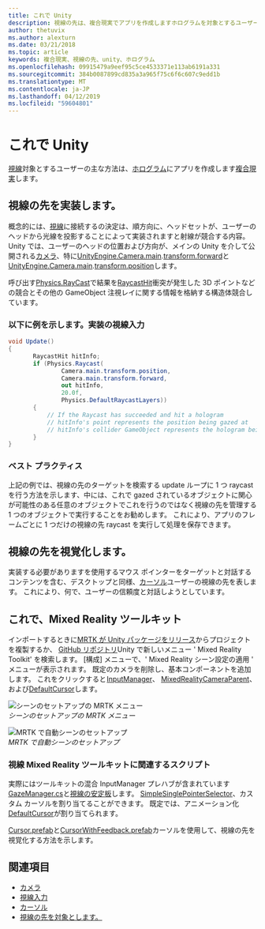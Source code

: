 ```yaml
---
title: これで Unity
description: 視線の先は、複合現実でアプリを作成しますホログラムを対象とするユーザーの主な方法です。
author: thetuvix
ms.author: alexturn
ms.date: 03/21/2018
ms.topic: article
keywords: 複合現実、視線の先、unity、ホログラム
ms.openlocfilehash: 09915479a9eef95c5ce4533371e113ab6191a331
ms.sourcegitcommit: 384b0087899cd835a3a965f75c6f6c607c9edd1b
ms.translationtype: MT
ms.contentlocale: ja-JP
ms.lasthandoff: 04/12/2019
ms.locfileid: "59604801"
---
```

# <a name="gaze-in-unity"></a>これで Unity

[視線](gaze.md)対象とするユーザーの主な方法は、[ホログラム](hologram.md)にアプリを作成します[複合現実](mixed-reality.md)します。

## <a name="implementing-gaze"></a>視線の先を実装します。

概念的には、[視線](gaze.md)に接続するの決定は、順方向に、ヘッドセットが、ユーザーのヘッドから光線を投影することによって実装されますと射線が競合する内容。 Unity では、ユーザーのヘッドの位置および方向が、メインの Unity を介して公開される[カメラ](camera-in-unity.md)、特に[UnityEngine.Camera.main](http://docs.unity3d.com/ScriptReference/Camera-main.html).[transform.forward](http://docs.unity3d.com/ScriptReference/Transform-forward.html)と[UnityEngine.Camera.main](http://docs.unity3d.com/ScriptReference/Camera-main.html).[transform.position](http://docs.unity3d.com/ScriptReference/Transform-position.html)します。

呼び出す[Physics.RayCast](http://docs.unity3d.com/ScriptReference/Physics.Raycast.html)で結果を[RaycastHit](http://docs.unity3d.com/ScriptReference/RaycastHit.html)衝突が発生した 3D ポイントなどの競合とその他の GameObject 注視レイに関する情報を格納する構造体競合しています。

### <a name="example-implement-gaze"></a>以下に例を示します。実装の視線入力

```cs
void Update()
{
       RaycastHit hitInfo;
       if (Physics.Raycast(
               Camera.main.transform.position,
               Camera.main.transform.forward,
               out hitInfo,
               20.0f,
               Physics.DefaultRaycastLayers))
       {
           // If the Raycast has succeeded and hit a hologram
           // hitInfo's point represents the position being gazed at
           // hitInfo's collider GameObject represents the hologram being gazed at
       }
}
```

### <a name="best-practices"></a>ベスト プラクティス

上記の例では、視線の先のターゲットを検索する update ループに 1 つ raycast を行う方法を示します、中には、これで gazed されているオブジェクトに関心が可能性のある任意のオブジェクトでこれを行うのではなく視線の先を管理する 1 つのオブジェクトで実行することをお勧めします。 これにより、アプリのフレームごとに 1 つだけの視線の先 raycast を実行して処理を保存できます。

## <a name="visualizing-gaze"></a>視線の先を視覚化します。

実装する必要がありますを使用するマウス ポインターをターゲットと対話するコンテンツを含む、デスクトップと同様、[カーソル](cursors.md)ユーザーの視線の先を表します。 これにより、何で、ユーザーの信頼度と対話しようとしています。

## <a name="gaze-in-mixed-reality-toolkit"></a>これで、Mixed Reality ツールキット
インポートするときに[MRTK が Unity パッケージをリリース](https://github.com/Microsoft/MixedRealityToolkit-Unity/releases)からプロジェクトを複製するか、 [GitHub リポジトリ](https://github.com/Microsoft/MixedRealityToolkit-Unity)Unity で新しいメニュー ' Mixed Reality Toolkit' を検索します。 [構成] メニューで、' Mixed Reality シーン設定の適用 ' メニューが表示されます。 既定のカメラを削除し、基本コンポーネントを追加します。 これをクリックすると [InputManager](https://github.com/Microsoft/MixedRealityToolkit-Unity/blob/htk_release/Assets/HoloToolkit/Input/Prefabs/InputManager.prefab)、 [MixedRealityCameraParent](https://github.com/Microsoft/MixedRealityToolkit-Unity/blob/htk_release/Assets/HoloToolkit/Input/Prefabs/MixedRealityCameraParent.prefab)、および[DefaultCursor](https://github.com/Microsoft/MixedRealityToolkit-Unity/blob/htk_release/Assets/HoloToolkit/Input/Prefabs/Cursor/DefaultCursor.prefab)します。

![シーンのセットアップの MRTK メニュー](images/MRTK_Input_Menu.png)<br>
*シーンのセットアップの MRTK メニュー*

![MRTK で自動シーンのセットアップ](images/MRTK_HowTo_Input1.png)<br>
*MRTK で自動シーンのセットアップ*

### <a name="gaze-related-scripts-in-mixed-reality-toolkit"></a>視線 Mixed Reality ツールキットに関連するスクリプト
実際にはツールキットの混合 InputManager プレハブが含まれています[GazeManager.cs](https://github.com/Microsoft/MixedRealityToolkit-Unity/blob/htk_release/Assets/HoloToolkit/Input/Scripts/Gaze/GazeManager.cs)と[視線の安定板](https://github.com/Microsoft/MixedRealityToolkit-Unity/blob/htk_release/Assets/HoloToolkit/Input/Scripts/Gaze/GazeStabilizer.cs)します。 [SimpleSinglePointerSelector](https://github.com/Microsoft/MixedRealityToolkit-Unity/blob/htk_release/Assets/HoloToolkit/Input/Scripts/Focus/SimpleSinglePointerSelector.cs)、カスタム カーソルを割り当てることができます。 既定では、アニメーション化[DefaultCursor](https://github.com/Microsoft/MixedRealityToolkit-Unity/blob/htk_release/Assets/HoloToolkit/Input/Prefabs/Cursor/DefaultCursor.prefab)が割り当てられます。

[Cursor.prefab](https://github.com/Microsoft/MixedRealityToolkit-Unity/tree/htk_release/Assets/HoloToolkit/Input/Prefabs/Cursor)と[CursorWithFeedback.prefab](https://github.com/Microsoft/MixedRealityToolkit-Unity/tree/htk_release/Assets/HoloToolkit/Input/Prefabs/Cursor)カーソルを使用して、視線の先を視覚化する方法を示します。

## <a name="see-also"></a>関連項目
* [カメラ](camera-in-unity.md)
* [視線入力](gaze.md)
* [カーソル](cursors.md)
* [視線の先を対象とします。](gaze-targeting.md)

